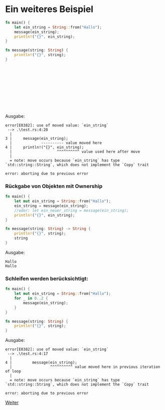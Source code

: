 # Ein weiteres Beispiel

```Rust
fn main() {
    let ein_string = String::from("Hallo");
    message(ein_string);
    println!("{}", ein_string);
}

fn message(string: String) {
    println!("{}", string);
}
```
<dl>
<br><br><br><br><br><br><br><br>
</dl>

Ausgabe:
```
error[E0382]: use of moved value: `ein_string`
 --> .\test.rs:4:20
  |
3 |     message(ein_string);
  |             ---------- value moved here
4 |     println!("{}", ein_string);
  |                    ^^^^^^^^^^ value used here after move
  |
  = note: move occurs because `ein_string` has type `std::string::String`, which does not implement the `Copy` trait

error: aborting due to previous error
```

### Rückgabe von Objekten mit Ownership

```Rust
fn main() {
    let mut ein_string = String::from("Hallo");
    ein_string = message(ein_string);
    //oder: let ein_neuer_string = message(ein_string);
    println!("{}", ein_string);
}

fn message(string: String) -> String {
    println!("{}", string);
    string
}
```

Ausgabe:
```
Hallo
Hallo
```

### Schleifen werden berücksichtigt:

```Rust
fn main() {
    let mut ein_string = String::from("Hallo");
    for _ in 0..2 {
        message(ein_string);
    }
}

fn message(string: String) {
    println!("{}", string);
}
```

Ausgabe:
```
error[E0382]: use of moved value: `ein_string`
 --> .\test.rs:4:17
  |
4 |         message(ein_string);
  |                 ^^^^^^^^^^ value moved here in previous iteration of loop
  |
  = note: move occurs because `ein_string` has type `std::string::String`, which does not implement the `Copy` trait

error: aborting due to previous error
```

[Weiter](https://github.com/mpdrescher/pottcpp-rust-vortrag/blob/master/slides/ownership/plain/ownership5.md)
